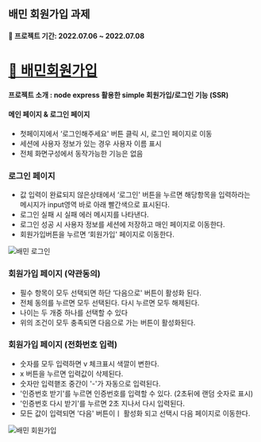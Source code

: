 ## 배민 회원가입 과제
#### :calendar: 프로젝트 기간: 2022.07.06 ~ 2022.07.08

# [🔗 배민회원가입](https://beamin-parkminsu.herokuapp.com/)

#### 프로젝트 소개 : node express 활용한 simple 회원가입/로그인 기능 (SSR)

#### 메인 페이지 & 로그인 페이지
- 첫페이지에서 ‘로그인해주세요' 버튼 클릭 시, 로그인 페이지로 이동
- 세션에 사용자 정보가 있는 경우 사용자 이름 표시
- 전체 화면구성에서 동작가능한 기능은 없음

### 로그인 페이지
- 값 입력이 완료되지 않은상태에서 ‘로그인' 버튼을 누르면 해당항목을 입력하라는 메시지가 input영역 바로 아래 빨간색으로 표시된다.
- 로그인 실패 시 실패 에러 메시지를 나타낸다.
- 로그인 성공 시 사용자 정보를 세션에 저장하고 매인 페이지로 이동한다.
- 회원가입버튼을 누르면 ‘회원가입' 페이지로 이동한다.

![배민 로그인](https://user-images.githubusercontent.com/52727782/179357682-49ef42cf-64bf-4f91-b379-44b13b7dff74.gif)


### 회원가입 페이지 (약관동의)
- 필수 항목이 모두 선택되면 하단 ‘다음으로' 버튼이 활성화 된다.
- 전체 동의를 누르면 모두 선택된다.  다시 누르면 모두 해제된다.
- 나이는 두 개중 하나를 선택할 수 있다
- 위의 조건이 모두 충족되면 다음으로 가는 버튼이 활성화된다.
### 회원가입 페이지 (전화번호 입력)
- 숫자를 모두 입력하면 v 체크표시 색깔이 변한다.
- x 버튼을 누르면 입력값이 삭제된다.
- 숫자만 입력핻조 중간이 '-'가 자동으로 입력된다.
- '인증번호 받기'를 누르면 인증번호를 입력할 수 있다. (2초뒤에 랜덤 숫자로 표시)
- '인증번호 다시 받기'를 누르면 2초 지나서 다시 입력된다.
- 모든 값이 입력되면 '다음' 버튼이ㅣ 활성화 되고 선택시 다음 페이지로 이동한다.

![배민 회원가입](https://user-images.githubusercontent.com/52727782/179357684-0350fa46-3c2e-4f37-98e0-7f8ad80cdfb4.gif)



